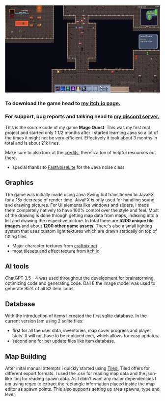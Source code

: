 ![Alt text](goblin_cave.png)

### To download the game head to [my itch.io page.](https://gk646.itch.io/mage-quest)
### For support, bug reports and talking head to [my discord server.](https://discord.gg/STCdEcBzUv)  


This is the source code of my game **Mage Quest**. This was my first real project and started only 1 1/2 months after I started learning Java so a lot
of the times it might not be very efficient. Effectively it took about 3 months in total and is about 21k lines.

Make sure to also look at the [credits](credits.txt), there's a ton of helpful resources out there.
- special thanks to [FastNoiseLite](https://github.com/Auburn/FastNoiseLite) for the Java noise class



## Graphics

The game was initially made using Java Swing but transitioned to JavaFX for a 15x decrease of render time. JavaFX is only used for handling sound and drawing pictures. For UI elements like windows and sliders, I made them completely natively to have 100% control over the style and feel. 
Most of the drawing is done through getting map data from maps, indexing into a list and drawing the respective picture. In total there are **5200 unique tile images** and about **1200 other game assets**. There's also a small lighting system that uses custom light textures which are drawn statically on top of fitting tiles.

- Major character textures from [craftpix.net](https://craftpix.net/freebies/)
- most tilesets and effect texture from [itch.io](https://itch.io/game-assets)

##  AI tools

ChatGPT 3.5 - 4 was used throughout the development for brainstorming, optimizing code and generating code. 
Dall E the image model was used to generate 95% of all 82 item icons.

## Database

With the introduction of items I created the first sqlite database. In the current version Iam using 2 sqlite files:

- first for all the user data, inventories, map cover progress and player stats. It will not have to be replaced ever, which allows for easy updates.
- second one for per update files like item database.


## Map Building

After inital manual attempts i quickly started using [Tiled.](https://www.mapeditor.org/) Tiled offers for different export formats. I used the .csv for reading map data and the json-like .tmj for reading spawn data. As I didn't want any major dependencies I am using regex to extract the rectangle information placed inside the map editor as spawn points. This also supports setting up area spawns, type and level.
